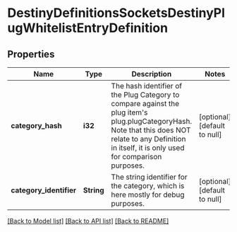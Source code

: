# DestinyDefinitionsSocketsDestinyPlugWhitelistEntryDefinition

## Properties
Name | Type | Description | Notes
------------ | ------------- | ------------- | -------------
**category_hash** | **i32** | The hash identifier of the Plug Category to compare against the plug item&#39;s plug.plugCategoryHash.  Note that this does NOT relate to any Definition in itself, it is only used for comparison purposes. | [optional] [default to null]
**category_identifier** | **String** | The string identifier for the category, which is here mostly for debug purposes. | [optional] [default to null]

[[Back to Model list]](../README.md#documentation-for-models) [[Back to API list]](../README.md#documentation-for-api-endpoints) [[Back to README]](../README.md)


